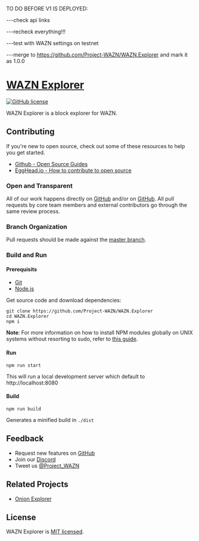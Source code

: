 TO DO BEFORE V1 IS DEPLOYED:

---check api links

---recheck everything!!!

---test with WAZN settings on testnet

---merge to https://github.com/Project-WAZN/WAZN.Explorer and mark it as 1.0.0






# [WAZN Explorer](https://explorer.wazn.io)

[![GitHub license](https://img.shields.io/badge/license-MIT-blue.svg)](./LICENSE)

WAZN Explorer is a block explorer for WAZN.

## Contributing

If you're new to open source, check out some of these resources to help you get started.

* [Github - Open Source Guides ](https://opensource.guide)
* [EggHead.io - How to contribute to open source](https://egghead.io/courses/how-to-contribute-to-an-open-source-project-on-github)

### Open and Transparent

All of our work happens directly on [GitHub](https://github.com/Project-WAZN/WAZN.Explorer) and/or on [GitHub](https://github.com/MyCryptoHQ/MoneroVision). All pull requests by core team members and external contributors go through the same review process.

### Branch Organization

Pull requests should be made against the [master branch](https://github.com/Project-WAZN/WAZN.Explorer/tree/master).

### Build and Run

#### Prerequisits

* [Git](https://git-scm.com/)
* [Node.js](https://nodejs.org/en/)

Get source code and download dependencies:

```
git clone https://github.com/Project-WAZN/WAZN.Explorer
cd WAZN.Explorer
npm i
```

**Note**: For more information on how to install NPM modules globally on UNIX systems without resorting to sudo, refer to [this guide](http://www.johnpapa.net/how-to-use-npm-global-without-sudo-on-osx/).

#### Run

`npm run start`

This will run a local development server which default to http://localhost:8080

#### Build

`npm run build`

Generates a minified build in `./dist`

## Feedback

* Request new features on [GitHub](https://github.com/Project-WAZN/WAZN.Explorer/issues)
* Join our [Discord](https://discordapp.com/channels/512852688694673419/512852689143726091)
* Tweet us [@Project_WAZN](https://twitter.com/Project_WAZN)

## Related Projects

* [Onion Explorer](https://github.com/moneroexamples/onion-monero-blockchain-explorer)

## License

WAZN Explorer is [MIT licensed](./LICENSE).
